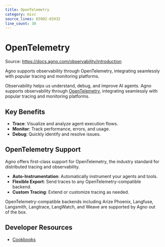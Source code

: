 ```yaml
---
title: OpenTelemetry
category: misc
source_lines: 65902-65932
line_count: 30
---
```


# OpenTelemetry
Source: https://docs.agno.com/observability/introduction

Agno supports observability through OpenTelemetry, integrating seamlessly with popular tracing and monitoring platforms.

Observability helps us understand, debug, and improve AI agents. Agno supports observability through [OpenTelemetry](https://opentelemetry.io/), integrating seamlessly with popular tracing and monitoring platforms.

## Key Benefits

* **Trace**: Visualize and analyze agent execution flows.
* **Monitor**: Track performance, errors, and usage.
* **Debug**: Quickly identify and resolve issues.

## OpenTelemetry Support

Agno offers first-class support for OpenTelemetry, the industry standard for distributed tracing and observability.

* **Auto-Instrumentation**: Automatically instrument your agents and tools.
* **Flexible Export**: Send traces to any OpenTelemetry-compatible backend.
* **Custom Tracing**: Extend or customize tracing as needed.

<Note>
  OpenTelemetry-compatible backends including Arize Phoenix, Langfuse, Langsmith, Langtrace, LangWatch, and Weave are supported by Agno out of the box.
</Note>

## Developer Resources

* [Cookbooks](https://github.com/agno-agi/agno/tree/main/cookbook/observability)


